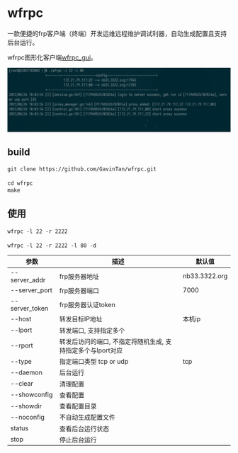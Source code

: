 # wfrpc

一款便捷的frp客户端（终端）开发运维远程维护调试利器，自动生成配置且支持后台运行。

wfrpc图形化客户端[wfrpc_gui](https://github.com/GavinTan/wfrpc_gui)。



![image-20220826093134131](https://raw.githubusercontent.com/GavinTan/files/master/picgo/image-20220826093134131.png)

## build

```shell
git clone https://github.com/GavinTan/wfrpc.git

cd wfrpc
make
```

## 使用

```shell
wfrpc -l 22 -r 2222

wfrpc -l 22 -r 2222 -l 80 -d
```



| 参数           | 描述                                                        | 默认值        |
| -------------- | ----------------------------------------------------------- | ------------- |
| --server_addr  | frp服务器地址                                               | nb33.3322.org |
| --server_port  | frp服务器端口                                               | 7000          |
| --server_token | frp服务器认证token                                          |               |
| --host         | 转发目标IP地址                                              | 本机ip        |
| --lport        | 转发端口, 支持指定多个                                      |               |
| --rport        | 转发后访问的端口, 不指定将随机生成, 支持指定多个与lport对应 |               |
| --type         | 指定端口类型 tcp or udp                                     | tcp           |
| --daemon       | 后台运行                                                    |               |
| --clear        | 清理配置                                                    |               |
| --showconfig   | 查看配置                                                    |               |
| --showdir      | 查看配置目录                                                |               |
| --noconfig     | 不自动生成配置文件                                          |               |
| status         | 查看后台运行状态                                            |               |
| stop           | 停止后台运行                                                |               |
